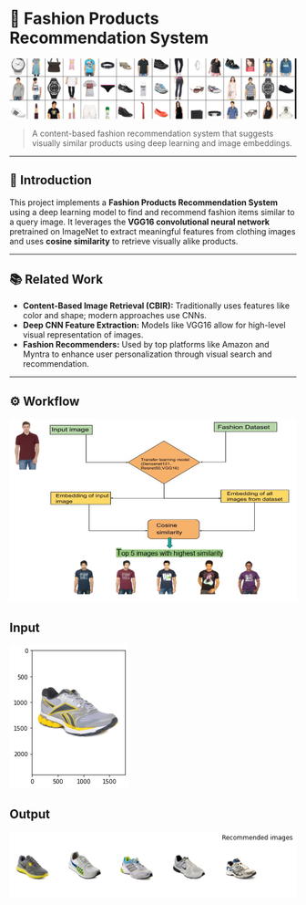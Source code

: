 # 👗 Fashion Products Recommendation System

![Fashion Banner](https://github.com/suyashmarathe512/suyash/blob/300c73370a97b36accfd047b291cad06dfad67ed/Fashion_Recommendation_System/170478150-9204c659-06a4-48bf-8420-5fee02a3c4d3.png)

> A content-based fashion recommendation system that suggests visually similar products using deep learning and image embeddings.

---

## 📌 Introduction

This project implements a **Fashion Products Recommendation System** using a deep learning model to find and recommend fashion items similar to a query image. It leverages the **VGG16 convolutional neural network** pretrained on ImageNet to extract meaningful features from clothing images and uses **cosine similarity** to retrieve visually alike products.

---

## 📚 Related Work

- **Content-Based Image Retrieval (CBIR):** Traditionally uses features like color and shape; modern approaches use CNNs.
- **Deep CNN Feature Extraction:** Models like VGG16 allow for high-level visual representation of images.
- **Fashion Recommenders:** Used by top platforms like Amazon and Myntra to enhance user personalization through visual search and recommendation.

---

## ⚙️ Workflow

![Work_Flow](https://github.com/suyashmarathe512/suyash/blob/eca4cc2dc5716a09e9b249b4ef4f05c4092f9ceb/Fashion_Recommendation_System/Workflow.png)

## Input 
![Input_Image](https://github.com/suyashmarathe512/suyash/blob/300c73370a97b36accfd047b291cad06dfad67ed/Fashion_Recommendation_System/download%20(1).png)

## Output
![Recommend_Products](https://github.com/suyashmarathe512/suyash/blob/300c73370a97b36accfd047b291cad06dfad67ed/Fashion_Recommendation_System/download%20(2).png)
